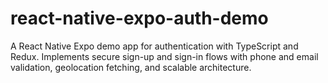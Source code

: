 # react-native-expo-auth-demo
A React Native Expo demo app for authentication with TypeScript and Redux. Implements secure sign-up and sign-in flows with phone and email validation, geolocation fetching, and scalable architecture.

